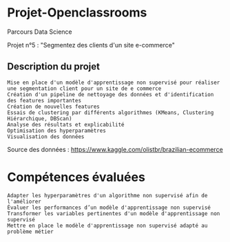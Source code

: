 # Projet-Openclassrooms

Parcours Data Science

Projet n°5 : "Segmentez des clients d'un site e-commerce"
## Description du projet

    Mise en place d'un modèle d'apprentissage non supervisé pour réaliser une segmentation client pour un site de e commerce
    Création d'un pipeline de nettoyage des données et d'identification des features importantes
    Création de nouvelles features
    Essais de clustering par différents algorithmes (KMeans, Clustering Hiérarchique, DBScan)
    Analyse des résultats et explicabilité
    Optimisation des hyperparamètres
    Visualisation des données

Source des données : https://www.kaggle.com/olistbr/brazilian-ecommerce
# Compétences évaluées

    Adapter les hyperparamètres d'un algorithme non supervisé afin de l'améliorer
    Évaluer les performances d’un modèle d'apprentissage non supervisé
    Transformer les variables pertinentes d'un modèle d'apprentissage non supervisé
    Mettre en place le modèle d'apprentissage non supervisé adapté au problème métier
